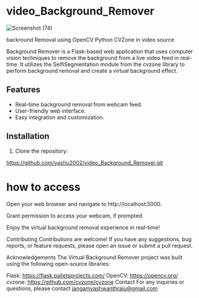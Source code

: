 # video_Background_Remover
![Screenshot (74)](https://github.com/yashu2002/video_Background_Remover/assets/77779431/75d1b5fc-ee5f-4423-adbc-43d548d64b9a)

backround Removal using OpenCV Python CVZone in video source 

Background Remover is a Flask-based web application that uses computer vision techniques to remove the background from a live video feed in real-time. It utilizes the SelfiSegmentation module from the cvzone library to perform background removal and create a virtual background effect.

## Features

- Real-time background removal from webcam feed.
- User-friendly web interface.
- Easy integration and customization.

## Installation

1. Clone the repository:
   
https://github.com/yashu2002/video_Background_Remover.git

# how to access
Open your web browser and navigate to http://localhost:5000.

Grant permission to access your webcam, if prompted.

Enjoy the virtual background removal experience in real-time!

Contributing
Contributions are welcome! If you have any suggestions, bug reports, or feature requests, please open an issue or submit a pull request.

Acknowledgements
The Virtual Background Remover project was built using the following open-source libraries:

Flask: https://flask.palletsprojects.com/
OpenCV: https://opencv.org/
cvzone: https://github.com/cvzone/cvzone
Contact
For any inquiries or questions, please contact jangamyashwanthraju@gmail.com
